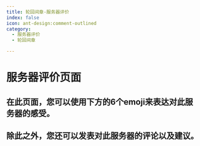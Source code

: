 ```yaml
---
title: 轮回间章-服务器评价
index: false
icon: ant-design:comment-outlined
category:
  - 服务器评价
  - 轮回间章

---
```


# 服务器评价页面

## 在此页面，您可以使用下方的6个emoji来表达对此服务器的感受。

## 除此之外，您还可以发表对此服务器的评论以及建议。

